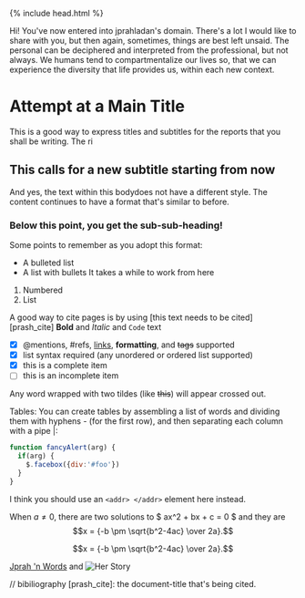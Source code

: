 {% include head.html %}

Hi! You've now entered into jprahladan's domain. There's a lot I would like to share with you, but then again, sometimes, things are best left unsaid. The personal can be deciphered and interpreted from the professional, but not always. We humans tend to compartmentalize our lives so, that we can experience the diversity that life provides us, within each new context. 

# Attempt at a Main Title

This is a good way to express titles and subtitles for the reports that you shall be writing. The ri
## This calls for a new subtitle starting from now
And yes, the text within this bodydoes not have a different style. The content continues to have a format that's similar to before. 

### Below this point, you get the sub-sub-heading!
Some points to remember as you adopt this format:
- A bulleted list
- A list with bullets
It takes a while to work from here
1. Numbered
2. List

A good way to cite pages is by using [this text needs to be cited][prash_cite]
**Bold** and _Italic_ and `Code` text

- [x] @mentions, #refs, [links](), **formatting**, and <del>tags</del> supported
- [x] list syntax required (any unordered or ordered list supported)
- [x] this is a complete item
- [ ] this is an incomplete item

Any word wrapped with two tildes (like ~~this~~) will appear crossed out.

Tables: 
You can create tables by assembling a list of words and dividing them with hyphens - (for the first row), and then separating each column with a pipe |:

```javascript
function fancyAlert(arg) {
  if(arg) {
    $.facebox({div:'#foo'})
  }
}
```

I think you should use an `<addr> </addr>` element here instead.

When $a \ne 0$, there are two solutions to $ ax^2 + bx + c = 0 $ and they are
$$x = {-b \pm \sqrt{b^2-4ac} \over 2a}.$$

$$x = {-b \pm \sqrt{b^2-4ac} \over 2a}.$$


[Jprah 'n Words](http://jprahnwords.blogspot.com/2006/) and ![Her Story](https://www.rawpixel.com/image/421160/mandore-player-histoire-de-lart-egyptien-1878-emile-prisse-davennes-1807-1879-digitally-enhancedsrc)


// bibiliography
[prash_cite]: the document-title that's being cited.
